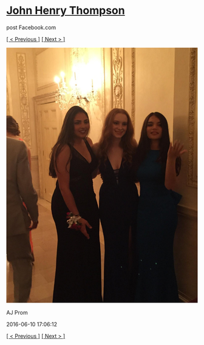 # [John Henry Thompson](../README.md)
post Facebook.com

[[ < Previous ]](2016-06-10-13.md) [[ Next > ]](2016-06-10-15.md)

[![](../media/2016-06-10/AJ-Prom-12.jpg)](../README.md)

AJ Prom

2016-06-10 17:06:12

[[ < Previous ]](2016-06-10-13.md) [[ Next > ]](2016-06-10-15.md)